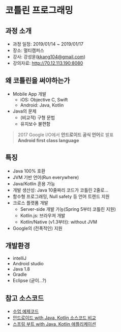 # 코틀린 프로그래밍

## 과정 소개

* 과정 일정: 2019/01/14 ~ 2019/01/17
* 장소: 멀티캠퍼스
* 강사: 강성윤(kkang104@gmail.com)
* 강의자료: http://70.12.113.190:8080

## 왜 코틀린을 써야하는가

* Mobile App 개발
  * iOS: Objective C, Swift
  * Android: Java, Kotlin
* Java의 문제
  * (비교적) 구형 문법
  * 유지보수 불편함

> 2017 Google I/O에서 **안드로이드 공식 언어**로 발표  
> **Android first class language**

## 특징

* Java 100% 호환
* JVM 기반 언어(Run everywhere)
* Java/Kotlin 혼용 가능
* 개발 생산성: Java 10줄짜리 코드가 코틀린 2줄로...
* 함수형 프로그래밍, Null safety 등 언어 트렌드 지원
* 크로스 플랫폼 개발
  * Server-side 개발 가능(Spring 5부터 코틀린 지원)
  * Kotlin.js: 브라우져 개발
  * Kotlin/Native (v1.3부터): without JVM
* Google의 (전폭적인) 지원

## 개발환경

* intelliJ
* Android studio
* Java 1.8
* Gradle
* Eclipse (굳이...?)

## 참고 소스코드

* [수업 예제코드](https://github.com/sshplendid/KotlinCourseStudy)
* [안드로이드 with Java, Kotlin 소스코드 비교](https://github.com/sshplendid/AndroidWithKotlinExample)
* [스프링 부트 with Java, Kotlin 애플리케이션](https://github.com/sshplendid/JavaWithKotlinExample)